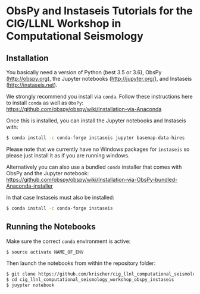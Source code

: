 # ObsPy and Instaseis Tutorials for the CIG/LLNL Workshop in Computational Seismology

## Installation

You basically need a version of Python (best 3.5 or 3.6), ObsPy (http://obspy.org), the Jupyter notebooks (http://jupyter.org/), and Instaseis (http://instaseis.net).

We strongly recommend you install via `conda`. Follow these instructions here to install `conda` as well as `ObsPy`: https://github.com/obspy/obspy/wiki/Installation-via-Anaconda

Once this is installed, you can install the Jupyter notebooks and Instaseis with:

```bash
$ conda install -c conda-forge instaseis jupyter basemap-data-hires
```

Please note that we currently have no Windows packages for `instaseis` so please just install it as if you are running windows.

Alternatively you can also use a bundled `conda` installer that comes with ObsPy and the Jupyter notebook: https://github.com/obspy/obspy/wiki/Installation-via-ObsPy-bundled-Anaconda-installer

In that case Instaseis must also be installed:

```bash
$ conda install -c conda-forge instaseis
```

## Running the Notebooks

Make sure the correct `conda` environment is active:

```bash
$ source activate NAME_OF_ENV
```

Then launch the notebooks from within the repository folder:

```bash
$ git clone https://github.com/krischer/cig_llnl_computational_seismology_workshop_obspy_instaseis.git
$ cd cig_llnl_computational_seismology_workshop_obspy_instaseis
$ juypter notebook
```
